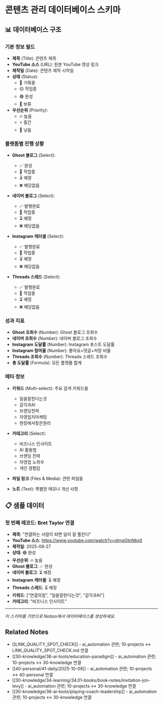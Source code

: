 # 콘텐츠 관리 데이터베이스 스키마

## 📊 데이터베이스 구조

### 기본 정보 필드
- **제목** (Title): 콘텐츠 제목
- **YouTube 소스** (URL): 원본 YouTube 영상 링크
- **제작일** (Date): 콘텐츠 제작 시작일
- **상태** (Status): 
  - 🔵 기획중
  - 🟡 작업중  
  - 🟢 완성
  - 🔴 보류
- **우선순위** (Priority): 
  - 🔥 높음
  - ⚡ 중간
  - 📝 낮음

### 플랫폼별 진행 상황
- **Ghost 블로그** (Select):
  - ✅ 완성
  - 🔄 작업중
  - ⏳ 예정
  - ❌ 해당없음

- **네이버 블로그** (Select):
  - ✅ 발행완료
  - 🔄 작업중
  - ⏳ 예정  
  - ❌ 해당없음

- **Instagram 캐러셀** (Select):
  - ✅ 발행완료
  - 🔄 작업중
  - ⏳ 예정
  - ❌ 해당없음

- **Threads 스레드** (Select):
  - ✅ 발행완료
  - 🔄 작업중
  - ⏳ 예정
  - ❌ 해당없음

### 성과 지표
- **Ghost 조회수** (Number): Ghost 블로그 조회수
- **네이버 조회수** (Number): 네이버 블로그 조회수  
- **Instagram 도달률** (Number): Instagram 포스트 도달률
- **Instagram 참여율** (Number): 좋아요+댓글+저장 비율
- **Threads 조회수** (Number): Threads 스레드 조회수
- **총 도달률** (Formula): 모든 플랫폼 합계

### 메타 정보
- **키워드** (Multi-select): 주요 검색 키워드들
  - 일을잘한다는것
  - 감각과AI  
  - 브랜딩전략
  - 자영업자마케팅
  - 현장에서찾은원리

- **카테고리** (Select):
  - 비즈니스 인사이트
  - AI 활용법
  - 브랜딩 전략
  - 자영업 노하우
  - 개인 경험담

- **파일 링크** (Files & Media): 관련 파일들
- **노트** (Text): 특별한 메모나 개선 사항

## 📋 샘플 데이터

### 첫 번째 레코드: Bret Taylor 연결
- **제목**: "연결하는 사람이 되면 일이 잘 풀린다"
- **YouTube 소스**: https://www.youtube.com/watch?v=qImgGtnNbx0
- **제작일**: 2025-08-27
- **상태**: 🟢 완성
- **우선순위**: 🔥 높음
- **Ghost 블로그**: ✅ 완성
- **네이버 블로그**: ⏳ 예정
- **Instagram 캐러셀**: ⏳ 예정  
- **Threads 스레드**: ⏳ 예정
- **키워드**: ["연결의힘", "일을잘한다는것", "감각과AI"]
- **카테고리**: "비즈니스 인사이트"

---

*이 스키마를 기반으로 Notion에서 데이터베이스를 생성하세요.*

## Related Notes

- [[LINK_QUALITY_SPOT_CHECK]] - ai_automation 관련; 10-projects ↔ LINK_QUALITY_SPOT_CHECK.md 연결
- [[30-knowledge/36-ai-tools/education-paradigm]] - ai_automation 관련; 10-projects ↔ 30-knowledge 연결
- [[40-personal/41-daily/2025-10-09]] - ai_automation 관련; 10-projects ↔ 40-personal 연결
- [[30-knowledge/34-learning/34.01-books/book-notes/invitation-jon-levy]] - ai_automation 관련; 10-projects ↔ 30-knowledge 연결
- [[30-knowledge/36-ai-tools/playing-coach-leadership]] - ai_automation 관련; 10-projects ↔ 30-knowledge 연결
